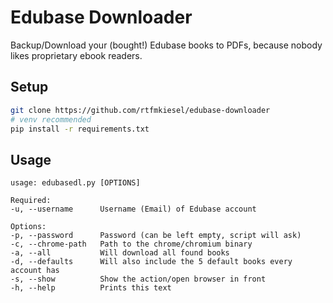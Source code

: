 # Edubase Downloader
Backup/Download your (bought!) Edubase books to PDFs, because nobody likes proprietary ebook readers. 

## Setup
```bash
git clone https://github.com/rtfmkiesel/edubase-downloader
# venv recommended
pip install -r requirements.txt
```
## Usage
```
usage: edubasedl.py [OPTIONS]

Required:
-u, --username      Username (Email) of Edubase account

Options:
-p, --password      Password (can be left empty, script will ask)
-c, --chrome-path   Path to the chrome/chromium binary
-a, --all           Will download all found books
-d, --defaults      Will also include the 5 default books every account has
-s, --show          Show the action/open browser in front
-h, --help          Prints this text
```